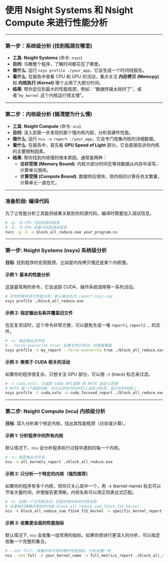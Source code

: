 # 使用 Nsight Systems 和 Nsight Compute 来进行性能分析

---

### 第一步：系统级分析 (找到瓶颈**在哪里**)

* **工具**: **Nsight Systems** (命令: `nsys`)
* **目的**: 鸟瞰整个程序，了解时间都花在了哪里。
* **做什么**: 运行 `nsys profile ./your_app`，它会生成一个时间线报告。
* **看什么**: 在报告中查看 CPU 和 GPU 的活动，重点关注 **内存拷贝 (Memcpy)** 和 **内核执行 (Kernel)** 哪个占用了大部分时间。
* **结果**: 帮你定位到最大的性能瓶颈，例如：“数据传输太耗时了”，或者“`my_kernel` 这个内核运行得太慢”。

---

### 第二步：内核级分析 (搞清楚**为什么**慢)

* **工具**: **Nsight Compute** (命令: `ncu`)
* **目的**: 深入到第一步发现的那个慢内核内部，分析其硬件性能。
* **做什么**: 运行 `ncu -o report ./your_app`，它会专门收集内核的详细数据。
* **看什么**: 在报告中，首先看 **GPU Speed of Light** 部分。它会直接告诉你内核的主要限制因素。
* **结果**: 帮你找到内核慢的根本原因，通常是两种：
    * **访存受限 (Memory Bound)**: 内核大部分时间在等待数据从内存中读写，计算单元很闲。
    * **计算受限 (Compute Bound)**: 数据供应很快，但内核的计算任务太繁重，计算单元一直在忙。

-----

### 准备阶段: 编译代码

为了让性能分析工具能将结果关联到你的源代码，编译时需要加入调试信息。

```bash
# -g: 为 CPU 代码加调试信息
# -G: 为 GPU 设备代码加调试信息
nvcc -g -G -o block_all_reduce.exe your_program.cu
```

-----

### 第一步: Nsight Systems (nsys) 系统级分析

**目标**: 找到程序的宏观瓶颈，比如是内存拷贝慢还是某个内核慢。

#### 示例 1: 基本的性能分析

这是最常用的命令，它会追踪 CUDA、操作系统调用等一系列活动。

```bash
# 对你的程序进行性能分析，默认输出名为 report.nsys-rep
nsys profile ./block_all_reduce.exe
```

#### 示例 2: 指定输出名称并覆盖旧文件

在反复测试时，这个命令非常方便，可以避免生成一堆 `report1`, `report2` ... 的文件。

```bash
# -o: 指定输出文件名
# --force-overwrite true: 如果文件已存在，则直接覆盖
nsys profile -o my_report --force-overwrite true ./block_all_reduce.exe
```

#### 示例 3: 聚焦于 CUDA 相关的活动

如果你的程序很复杂，只想关注 GPU 部分，可以用 `-t` (trace) 标志来过滤。

```bash
# -t cuda,nvtx: 只追踪 CUDA API调用 和 NVTX 自定义范围
# NVTX 是一个高级功能，可以让你在代码中打上自定义标签，显示在时间线上
nsys profile -t cuda,nvtx -o cuda_focused_report ./block_all_reduce.exe
```

-----

### 第二步: Nsight Compute (ncu) 内核级分析

**目标**: 深入分析某个特定内核，找出其性能瓶颈（访存或计算）。

#### 示例 1: 分析程序中的所有内核

默认情况下，`ncu` 会分析程序执行过程中遇到的每一个内核。

```bash
# -o: 指定输出文件名
ncu -o all_kernels_report ./block_all_reduce.exe
```

#### 示例 2: 只分析一个特定的内核（强烈推荐）

如果你的程序有多个内核，但你只关心其中一个，用 `-k` (kernel-name) 标志可以节省大量时间，并使报告更清晰。内核名称可以用正则表达式匹配。

```bash
# -k: 后跟一个正则表达式，匹配你想分析的内核名称
# 这里我们精确匹配你的内核 block_all_reduce_sum_f32x4_f32_kernel
ncu -k block_all_reduce_sum_f32x4_f32_kernel -o specific_kernel_report --force-overwrite true ./block_all_reduce.exe
```

#### 示例 3: 收集更全面的性能指标

默认情况下, `ncu` 会收集一组常用的指标。如果你想进行更深入的分析，可以指定收集一个完整的集合。

```bash
# --set full: 收集所有可用的硬件性能指标，分析会慢一些
ncu --set full -k your_kernel_name -o full_metrics_report ./block_all_reduce.exe
```
